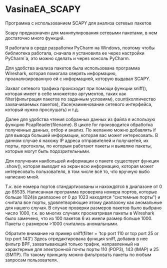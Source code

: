 # VasinaEA_SCAPY
Программа с использованием SCAPY для анализа сетевых пакетов

Scapy предназначен для манипулирования сетевыми пакетами, в нем достаточно много функций.

Я работала в среде разработки PyCharm на Windows, поэтому чтобы библиотека работала, сначала я установила ее через настройки PyCharm`а,
это можно сделать и через консоль PyCharm.

Для удобства анализа пакетов была использована программа Wireshark, которая помогала сверять информацию, проанализированную ей с информацией, которую выдавал SCAPY.

Захват сетевого трафика происходит при помощи функции sniff(), которая имеет в себе множетсво аргументов, таких как filter(фильтрация пакетов по заданным условиям),
count(колличество захвачиваемых пакетов), iface(наименование сетевого интерфейса, который нужно прослушать) и т.д.

Далее для удобства чтения собранных данных из файла я использую функцию PcapReader(filename).
В цикле for производится обработка полученных данных, отбор и анализ. По желанию можно добавлять if для вывода большей информации, которая вас может интересовать.
В данном случае я нахожу IP адреса отправителей и получаетей, их порты, протоколы, по которым работают пакеты и выявляю пакеты, которые могут быть подозрительными.

Для получения наибольшей информации о пакете существует функция .show(), которая выводит на экран всю информацию, которая может интересовать пользователя, в том 
числе всё то, что вручную выбо написано мной.

Т.к. все номера портов стандартизованы и нахождятся в диапазоне от 0 до 65535. Написанная программа проверяла номера портов, которые больше 1024(в диапазоне
от 0 до 1023 находятся "системные порты") и считала все порты, удовлетворяющие этому диапазону как аномальные для нашего случая.
В случае проверки размеров пакетов было выбрано число 1000, т.к. во многих случаях просматривая пакеты в Wireshark было замечено, что из 100 пакетов 6 из 
имели размер больше 1000. Пакеты с размером >1000 считались аномальными.

Обратите внимание на пример sniff(filter = 'tcp port 110 or tcp port 25 or tcp port 143')
Здесь отредактирована функция sniff, добавив в нее фильтр BPF, захватывающий только трафик, направленный на характерные для электронной
почты порты 110 (POP3), 143 (IMAP) и 25 (SMTP). По такому принципу можно фильтровать пакеты по любым запросам пользователя.

